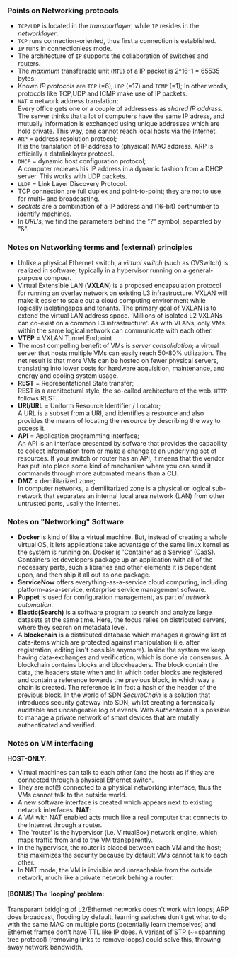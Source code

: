 ### Points on Networking protocols
* `TCP/UDP` is located in the _transportlayer_, while `IP` resides in the _networklayer_.
* `TCP` runs connection-oriented, thus first a connection is established.
* `IP` runs in connectionless mode.
* The architecture of `IP` supports the collaboration of switches and routers.
* The _maximum_ transferable unit (`MTU`) of a IP packet is 2^16-1 = 65535 bytes.
* Known _IP protocols_ are `TCP` (=6), `UDP` (=17) and `ICMP` (=1);
  In other words, protocols like TCP,UDP and ICMP make use of IP packets.
* `NAT` = network address translation;  
  Every office gets one or a couple of addressess as _shared IP address_. The server thinks that a lot of computers have the same IP adress, and mutually information is exchanged using unique addresses which are hold private. This way, one cannot reach local hosts via the Internet.
* `ARP` = address resolution protocol;  
  It is the translation of IP address to (physical) MAC address. ARP is officially a datalinklayer protocol.
* `DHCP` = dynamic host configuration protocol;  
  A computer recieves his IP address in a dynamic fashion from a DHCP server. This works with UDP packets.
* `LLDP` = Link Layer Discovery Protocol.
* TCP connection are full duplex and point-to-point; they are not to use for multi- and broadcasting.
* _sockets_ are a combination of a IP address and (16-bit) portnumber to identify machines.
* In _URL's_, we find the parameters behind the "?" symbol, separated by "&".


### Notes on Networking terms and (external) principles
* Unlike a physical Ethernet switch, a _virtual switch_ (such as OVSwitch) is realized in software, 
  typically in a hypervisor running on a general-purpose compuer.
* Virtual Extensible LAN (**VXLAN**)
  is a proposed encapsulation protocol for running an overlay network on existing L3 infrastructure.
  VXLAN will make it easier to scale out a cloud computing environment while logically isolatingapps and tenants. The primary goal of VXLAN is to extend the virtual LAN address space. 'Millions of isolated L2 VXLANs can co-exist on a common L3 infrastructure'.
  As with VLANs, only VMs within the same logical network can communicate with each other.
* **VTEP** = VXLAN Tunnel Endpoint
* The most compelling benefit of VMs is _server consolidation_;
  a virtual server that hosts multiple VMs can easily reach 50-80% utilization. The net result is that more VMs can be hosted on fewer physical servers, translating into lower costs for hardware acquisition, maintenance,  and energy and cooling system usage.
* **REST** = Representational State transfer;  
  REST is a architectural style, the so-called architecture of the web. `HTTP` follows REST.
* **URI/URL** = Uniform Resource Identifier / Locator;  
  A URL is a subset from a URI, and identifies a resource and also provides the means of locating the resource by describing the way to access it. 
* **API** = Application programming interface;  
  An API is an interface presented by sofware that provides the capability to collect information from or make a change to an underlying set of resources.
  If your switch or router has an API, it means that the vendor has put into place some kind of mechanism where you can send it commands through more automated means than a CLI.
* **DMZ** = demilitarized zone;  
  In computer networks, a demilitarized zone is a physical or logical sub-network that separates an internal local area network (LAN) from other untrusted parts, usally the Internet.


### Notes on "Networking" Software
* **Docker** is kind of like a virtual machine.
  But, instead of creating a whole virtual OS, it lets applications take advantage of the same linux kernel as the system is running on. Docker is 'Container as a Service' (CaaS). Containers let developers package up an application with all of the necessary parts, such s libraries and other elements it is dependent upon, and then ship it all out as one package.
* **ServiceNow** offers everything-as-a-service cloud computing, including platform-as-a-service, enterprise service management sofware.
* **Puppet** is used for configuration management, as part of _network automation_.
* **Elastic(Search)** is a software program to search and analyze large datasets at the same time. 
  Here, the focus relies on distributed servers, where they search on metadata level.
* A **blockchain** is a distributed database which manages a growing list of data-items which are protected against manipulation (i.e. after registration, editing isn't possible anymore).
  Inside the system we keep having data-exchanges and verification, which is done via consensus.
  A blockchain contains blocks and blockheaders. The block contain the data, the headers state when and in which order blocks are registered and contain a reference towards the previous block, in which way a chain is created. The reference is in fact a hash of the header of the previous block.
  In the world of SDN _SecureChain_ is a solution that introduces security gateway into SDN, whilst creating a forensically auditable and uncahgeable log of events.
  With _Authenticain_ it is possible to manage a private network of smart devices that are mutally authenticated and verified.


### Notes on VM interfacing
**HOST-ONLY**:
* Virtual machines can talk to each other (and the host) as if they are connected through a physical Ethernet switch.
* They are not(!) connected to a physical networking interface, thus the VMs cannot talk to the outside world.
* A new software interface is created which appears next to existing network interfaces.
**NAT**:
* A VM with NAT enabled acts much like a real computer that connects to the Internet through a router.
* The 'router' is the hypervisor (i.e. VirtualBox) network engine, which maps traffic from and to the VM transparently.
* In the hypervisor, the router is placed between each VM and the host; this maximizes the security because by default VMs cannot talk to each other.
* In NAT mode, the VM is invisible and unreachable from the outside network, much like a private network behing a router.


#### [BONUS] The 'looping' problem:
Transparant bridging of L2/Ethernet networks doesn't work with loops; ARP does broadcast, flooding by default, learning switches don't get what to do with the same MAC on multiple ports (potentially learn themselves) and Ethernet framse don't have TTL like IP does. A variant of STP (~=spanning tree protocol) (removing links to remove loops) could solve this, throwing away network bandwidth.
